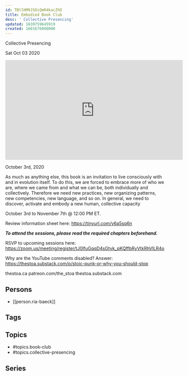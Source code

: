 ```yaml
---
id: TBtlHM9JSOiQmR4kacZhD
title: Embodied Book Club
desc: ' Collective Presencing'
updated: 1639759645919
created: 1601676000000
---
```



 Collective Presencing

Sat Oct 03 2020

<iframe width="560" height="315" src="https://www.youtube.com/embed/KTtNEpKI54w" title="Embodied Book Club: Collective Presencing w/ Ria Baeck" frameborder="0" allow="accelerometer; autoplay; clipboard-write; encrypted-media; gyroscope; picture-in-picture" allowfullscreen ></iframe>

October 3rd, 2020

As much as anything else, this book is an invitation to live consciously with and in evolution itself. To do this, we are forced to embrace more of who we are, where we came from and what we can be, both individually and collectively. Therefore we need new practices, new organizing patterns, new competencies, new language, and so on. In general, we need to discover, activate and embody a new human, collective capacity

October 3rd to November 7th @ 12:00 PM ET.

Review information sheet here: https://tinyurl.com/y6a5sq6n

***To attend the sessions, please read the required chapters beforehand.***

RSVP to upcoming sessions here: https://zoom.us/meeting/register/tJ0lfuGqqD4sGtyk_pKQffbRyVtkRhVlLR4o

Why are the YouTube comments disabled? Answer: https://thestoa.substack.com/p/stoic-punk-or-why-you-should-stop

thestoa.ca
patreon.com/the_stoa
thestoa.substack.com

## Persons

- [[person.ria-baeck]]

## Tags



## Topics

- #topics.book-club
- #topics.collective-presencing

## Series



